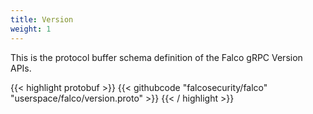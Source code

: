 ```yaml
---
title: Version
weight: 1
---
```


This is the protocol buffer schema definition of the Falco gRPC Version APIs.

{{< highlight protobuf >}}
{{< githubcode "falcosecurity/falco" "userspace/falco/version.proto" >}}
{{< / highlight >}}
